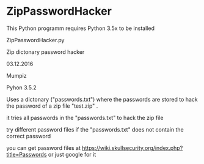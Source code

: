 # ZipPasswordHacker

This Python programm requires Python 3.5x to be installed

ZipPasswordHacker.py


Zip dictonary password hacker

03.12.2016

Mumpiz

Pyhon 3.5.2

Uses a dictonary ("passwords.txt") where the passwords are stored to hack the password of a zip file "test.zip" .

it tries all passwords in the "passwords.txt" to hack the zip file

try different password files if the "passwords.txt" does not contain the correct password

you can get password files at https://wiki.skullsecurity.org/index.php?title=Passwords
or just google for it
